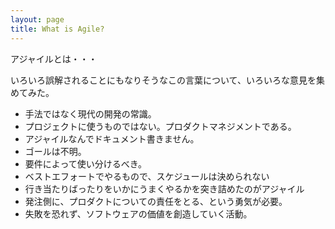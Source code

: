 ```yaml
---
layout: page
title: What is Agile?
---
```


アジャイルとは・・・

いろいろ誤解されることにもなりそうなこの言葉について、いろいろな意見を集めてみた。

* 手法ではなく現代の開発の常識。
* プロジェクトに使うものではない。プロダクトマネジメントである。
* アジャイルなんでドキュメント書きません。
* ゴールは不明。
* 要件によって使い分けるべき。
* ベストエフォートでやるもので、スケジュールは決められない
* 行き当たりばったりをいかにうまくやるかを突き詰めたのがアジャイル
* 発注側に、プロダクトについての責任をとる、という勇気が必要。
* 失敗を恐れず、ソフトウェアの価値を創造していく活動。
